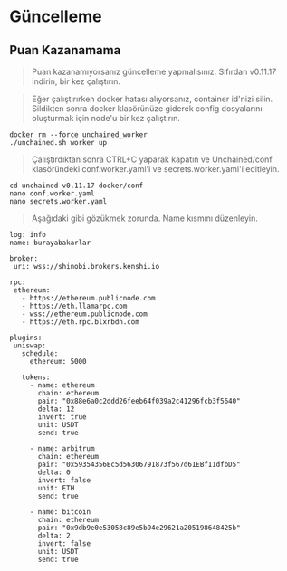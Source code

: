 
# Güncelleme
## Puan Kazanamama
> Puan kazanamıyorsanız güncelleme yapmalısınız. Sıfırdan v0.11.17 indirin, bir kez çalıştırın.

>  Eğer çalıştırırken docker hatası alıyorsanız, container id'nizi silin. Sildikten sonra docker klasörünüze giderek config dosyalarını oluşturmak için node'u bir kez çalıştırın.

    docker rm --force unchained_worker
    ./unchained.sh worker up 

 
> Çalıştırdıktan sonra CTRL+C yaparak kapatın ve Unchained/conf klasöründeki conf.worker.yaml'i ve secrets.worker.yaml'i editleyin.

    cd unchained-v0.11.17-docker/conf
    nano conf.worker.yaml
    nano secrets.worker.yaml


> Aşağıdaki gibi gözükmek zorunda. Name kısmını düzenleyin.
 ```console
log: info
name: burayabakarlar

broker:
  uri: wss://shinobi.brokers.kenshi.io

rpc:
  ethereum: 
    - https://ethereum.publicnode.com
    - https://eth.llamarpc.com
    - wss://ethereum.publicnode.com
    - https://eth.rpc.blxrbdn.com

plugins:
  uniswap:
    schedule:
      ethereum: 5000

    tokens:
      - name: ethereum
        chain: ethereum
        pair: "0x88e6a0c2ddd26feeb64f039a2c41296fcb3f5640"
        delta: 12
        invert: true
        unit: USDT
        send: true

      - name: arbitrum
        chain: ethereum
        pair: "0x59354356Ec5d56306791873f567d61EBf11dfbD5"
        delta: 0
        invert: false
        unit: ETH
        send: true

      - name: bitcoin
        chain: ethereum
        pair: "0x9db9e0e53058c89e5b94e29621a205198648425b"
        delta: 2
        invert: false
        unit: USDT
        send: true
